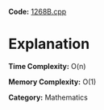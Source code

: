 **Code:** [1268B.cpp](./1268B.cpp)

# Explanation

**Time Complexity:** O(n)

**Memory Complexity:** O(1) 

**Category:** Mathematics
